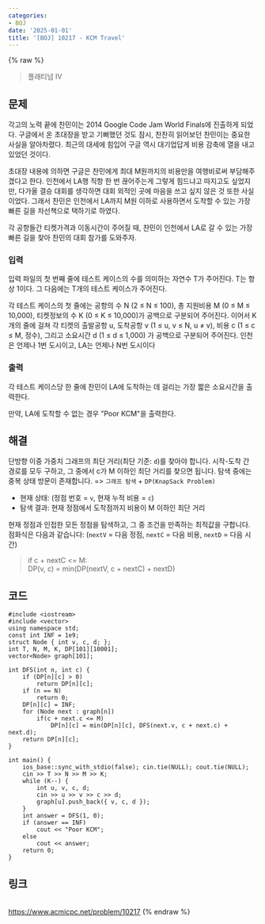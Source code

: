 ```yaml
---
categories:
- BOJ
date: '2025-01-01'
title: '[BOJ] 10217 - KCM Travel'
---
```


{% raw %}
> 플래티넘 IV<br>

## 문제
각고의 노력 끝에 찬민이는 2014 Google Code Jam World Finals에 진출하게 되었다. 구글에서 온 초대장을 받고 기뻐했던 것도 잠시, 찬찬히 읽어보던 찬민이는 중요한 사실을 알아차렸다. 최근의 대세에 힘입어 구글 역시 대기업답게 비용 감축에 열을 내고 있었던 것이다.

초대장 내용에 의하면 구글은 찬민에게 최대 M원까지의 비용만을 여행비로써 부담해주겠다고 한다. 인천에서 LA행 직항 한 번 끊어주는게 그렇게 힘드냐고 따지고도 싶었지만, 다가올 결승 대회를 생각하면 대회 외적인 곳에 마음을 쓰고 싶지 않은 것 또한 사실이었다. 그래서 찬민은 인천에서 LA까지 M원 이하로 사용하면서 도착할 수 있는 가장 빠른 길을 차선책으로 택하기로 하였다.

각 공항들간 티켓가격과 이동시간이 주어질 때, 찬민이 인천에서 LA로 갈 수 있는 가장 빠른 길을 찾아 찬민의 대회 참가를 도와주자.

### 입력
입력 파일의 첫 번째 줄에 테스트 케이스의 수를 의미하는 자연수 T가 주어진다. T는 항상 1이다. 그 다음에는 T개의 테스트 케이스가 주어진다.

각 테스트 케이스의 첫 줄에는 공항의 수 N (2 ≤ N ≤ 100), 총 지원비용 M (0 ≤ M ≤ 10,000), 티켓정보의 수 K (0 ≤ K ≤ 10,000)가 공백으로 구분되어 주어진다. 이어서 K개의 줄에 걸쳐 각 티켓의 출발공항 u, 도착공항 v (1 ≤ u, v ≤ N, u ≠ v), 비용 c (1 ≤ c ≤ M, 정수), 그리고 소요시간 d (1 ≤ d ≤ 1,000) 가 공백으로 구분되어 주어진다. 인천은 언제나 1번 도시이고, LA는 언제나 N번 도시이다

### 출력
각 테스트 케이스당 한 줄에 찬민이 LA에 도착하는 데 걸리는 가장 짧은 소요시간을 출력한다.

만약, LA에 도착할 수 없는 경우 "Poor KCM"을 출력한다.

## 해결
단방향 이중 가중치 그래프의 최단 거리(최단 기준: `d`)를 찾아야 합니다. 시작-도착 간 경로를 모두 구하고, 그 중에서 c가 M 이하인 최단 거리를 찾으면 됩니다. 탐색 중에는 중복 상태 방문이 존재합니다. => `그래프 탐색` + `DP(KnapSack Problem)`
- 현재 상태: (정점 번호 = `v`, 현재 누적 비용 = `c`)
- 탐색 결과: 현재 정점에서 도착점까지 비용이 M 이하인 최단 거리

현재 정점과 인접한 모든 정점을 탐색하고, 그 중 조건을 만족하는 최적값을 구합니다. 점화식은 다음과 같습니다: (`nextV` = 다음 정점, `nextC` = 다음 비용, `nextD` = 다음 시간)
> if c + nextC <= M:<br>
> DP(v, c) = min(DP(nextV, c + nextC) + nextD)<br>

## 코드
```
#include <iostream>
#include <vector>
using namespace std;
const int INF = 1e9;
struct Node { int v, c, d; };
int T, N, M, K, DP[101][10001];
vector<Node> graph[101];

int DFS(int n, int c) {
    if (DP[n][c] > 0)
        return DP[n][c];
    if (n == N)
        return 0;
    DP[n][c] = INF;
    for (Node next : graph[n])
        if(c + next.c <= M)
            DP[n][c] = min(DP[n][c], DFS(next.v, c + next.c) + next.d);
    return DP[n][c];
}

int main() {
    ios_base::sync_with_stdio(false); cin.tie(NULL); cout.tie(NULL);
    cin >> T >> N >> M >> K;
    while (K--) {
        int u, v, c, d;
        cin >> u >> v >> c >> d;
        graph[u].push_back({ v, c, d });
    }
    int answer = DFS(1, 0);
    if (answer == INF)
        cout << "Poor KCM";
    else
        cout << answer;
    return 0;
}
```

## 링크
<br>https://www.acmicpc.net/problem/10217
{% endraw %}